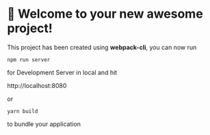 # 🚀 Welcome to your new awesome project!

This project has been created using **webpack-cli**, you can now run

```
npm run server 
```
for Development Server in local and hit 

http://localhost:8080

or

```
yarn build
```

to bundle your application

